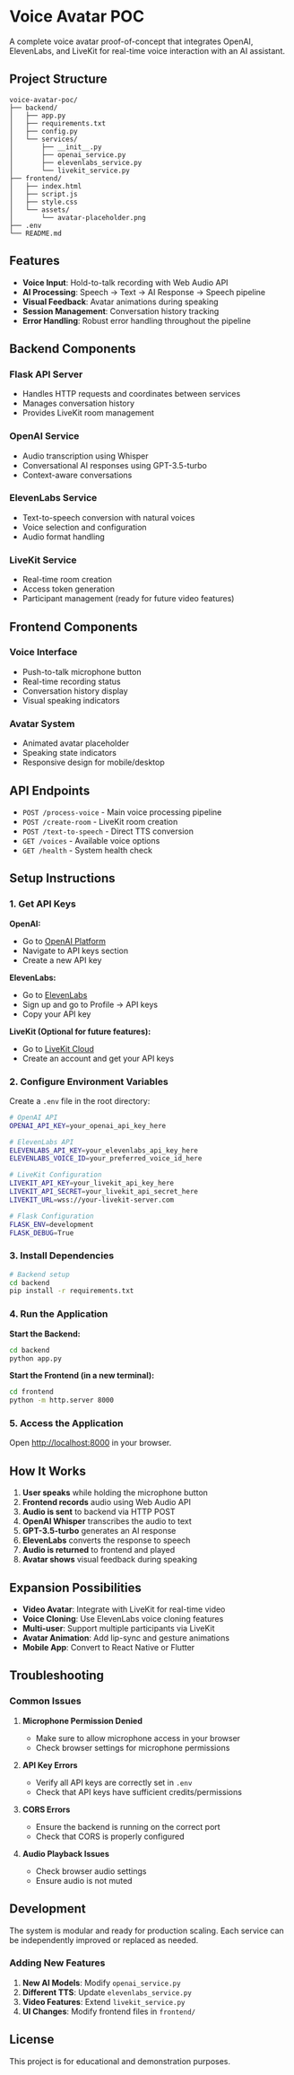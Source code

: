 # Voice Avatar POC

A complete voice avatar proof-of-concept that integrates OpenAI, ElevenLabs, and LiveKit for real-time voice interaction with an AI assistant.

## Project Structure

```
voice-avatar-poc/
├── backend/
│   ├── app.py
│   ├── requirements.txt
│   ├── config.py
│   └── services/
│       ├── __init__.py
│       ├── openai_service.py
│       ├── elevenlabs_service.py
│       └── livekit_service.py
├── frontend/
│   ├── index.html
│   ├── script.js
│   ├── style.css
│   └── assets/
│       └── avatar-placeholder.png
├── .env
└── README.md
```

## Features

- **Voice Input**: Hold-to-talk recording with Web Audio API
- **AI Processing**: Speech → Text → AI Response → Speech pipeline
- **Visual Feedback**: Avatar animations during speaking
- **Session Management**: Conversation history tracking
- **Error Handling**: Robust error handling throughout the pipeline

## Backend Components

### Flask API Server
- Handles HTTP requests and coordinates between services
- Manages conversation history
- Provides LiveKit room management

### OpenAI Service
- Audio transcription using Whisper
- Conversational AI responses using GPT-3.5-turbo
- Context-aware conversations

### ElevenLabs Service
- Text-to-speech conversion with natural voices
- Voice selection and configuration
- Audio format handling

### LiveKit Service
- Real-time room creation
- Access token generation
- Participant management (ready for future video features)

## Frontend Components

### Voice Interface
- Push-to-talk microphone button
- Real-time recording status
- Conversation history display
- Visual speaking indicators

### Avatar System
- Animated avatar placeholder
- Speaking state indicators
- Responsive design for mobile/desktop

## API Endpoints

- `POST /process-voice` - Main voice processing pipeline
- `POST /create-room` - LiveKit room creation
- `POST /text-to-speech` - Direct TTS conversion
- `GET /voices` - Available voice options
- `GET /health` - System health check

## Setup Instructions

### 1. Get API Keys

**OpenAI:**
- Go to [OpenAI Platform](https://platform.openai.com/)
- Navigate to API keys section
- Create a new API key

**ElevenLabs:**
- Go to [ElevenLabs](https://elevenlabs.io/)
- Sign up and go to Profile → API keys
- Copy your API key

**LiveKit (Optional for future features):**
- Go to [LiveKit Cloud](https://cloud.livekit.io/)
- Create an account and get your API keys

### 2. Configure Environment Variables

Create a `.env` file in the root directory:

```bash
# OpenAI API
OPENAI_API_KEY=your_openai_api_key_here

# ElevenLabs API
ELEVENLABS_API_KEY=your_elevenlabs_api_key_here
ELEVENLABS_VOICE_ID=your_preferred_voice_id_here

# LiveKit Configuration
LIVEKIT_API_KEY=your_livekit_api_key_here
LIVEKIT_API_SECRET=your_livekit_api_secret_here
LIVEKIT_URL=wss://your-livekit-server.com

# Flask Configuration
FLASK_ENV=development
FLASK_DEBUG=True
```

### 3. Install Dependencies

```bash
# Backend setup
cd backend
pip install -r requirements.txt
```

### 4. Run the Application

**Start the Backend:**
```bash
cd backend
python app.py
```

**Start the Frontend (in a new terminal):**
```bash
cd frontend
python -m http.server 8000
```

### 5. Access the Application

Open [http://localhost:8000](http://localhost:8000) in your browser.

## How It Works

1. **User speaks** while holding the microphone button
2. **Frontend records** audio using Web Audio API
3. **Audio is sent** to backend via HTTP POST
4. **OpenAI Whisper** transcribes the audio to text
5. **GPT-3.5-turbo** generates an AI response
6. **ElevenLabs** converts the response to speech
7. **Audio is returned** to frontend and played
8. **Avatar shows** visual feedback during speaking

## Expansion Possibilities

- **Video Avatar**: Integrate with LiveKit for real-time video
- **Voice Cloning**: Use ElevenLabs voice cloning features
- **Multi-user**: Support multiple participants via LiveKit
- **Avatar Animation**: Add lip-sync and gesture animations
- **Mobile App**: Convert to React Native or Flutter

## Troubleshooting

### Common Issues

1. **Microphone Permission Denied**
   - Make sure to allow microphone access in your browser
   - Check browser settings for microphone permissions

2. **API Key Errors**
   - Verify all API keys are correctly set in `.env`
   - Check that API keys have sufficient credits/permissions

3. **CORS Errors**
   - Ensure the backend is running on the correct port
   - Check that CORS is properly configured

4. **Audio Playback Issues**
   - Check browser audio settings
   - Ensure audio is not muted

## Development

The system is modular and ready for production scaling. Each service can be independently improved or replaced as needed.

### Adding New Features

1. **New AI Models**: Modify `openai_service.py`
2. **Different TTS**: Update `elevenlabs_service.py`
3. **Video Features**: Extend `livekit_service.py`
4. **UI Changes**: Modify frontend files in `frontend/`

## License

This project is for educational and demonstration purposes. 